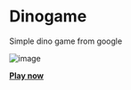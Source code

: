 # Dinogame
Simple dino game from google

![image](https://user-images.githubusercontent.com/69617058/142585063-1adcc8f3-7e1a-43e3-9860-b88f874d05f6.png)

**[Play now]**

[play now]: <https://dimkarpenko.github.io/dinogame/>
